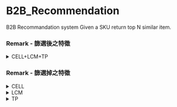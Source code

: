 # B2B_Recommendation
B2B Recommandation system
Given a SKU return top N similar item.

### Remark - 篩選後之特徵
<details><summary>CELL+LCM+TP</summary><p>
    {   'APPLICATION',
        'ASPECT_RATIO',
        'BRIGHTNESS',
        'COLORGAMUT',
        'COLOR_NUMBER',
        'CONTRAST_RATIO',
        'LCD_TECHNOLOGY',
        'LCM_INTERFACE',
        'OPERATION_TEMP',
        'OUTLINE_TYP_HV',
        'RA_TIME',
        'RESOLUTION',
        'RESPONSE_TIME_TYP',
        'SCREEN_ORIENTATION',
        'STORAGE_TEMP',
        'VIEWING_DIRECTION',
        'VIEW_ANGLE_H_V'}
</p></details>

### Remark - 篩選掉之特徵

<details><summary>CELL</summary><p>
    {   '   ',
        'A3_PRODUCT_TYPE',
        'APERTURE_RATIO',
        'CELL_SHIPMENT_TYPE',
        'CUSTOMER_NRE',
        'DISPLAY_AREA_DIAGONAL_SIZE',
        'DISPLAY_CATEGORY',
        'FRAME_SIDES',
        'GLASS_THICKNESS',
        'LCA_TRANSMITTANCE',
        'MASK_PEP',
        'MODIFYSTAMPA2',
        'MULTI_FULLBOARD_UP',
        'MULTI_SIZE_PANEL',
        'NETWEIGHT',
        'OUTLINE_CATEGORY',
        'PIXEL_PER_INCH',
        'PIXEL_PITCH_MM',
        'PROJECT_CODE',
        'PROPOSAL_DATE',
        'P_MODEL',
        'REV',
        'ROHS',
        'ROLL',
        'SHIPMENT_TYPE',
        'STATESTATE',
        'S_FULLBOARD_UP',
        'TM_IC_VENDOR',
        'TOUCH_STRUCTURE',
        'TP_TOUCH_POINT',
        'BRIGHTNESS'
    }
</p></details>

<details><summary>LCM</summary><p>
    {   '   ',
        'A3_PRODUCT_TYPE',
        'APERTURE_RATIO',
        'CUSTOMER_NRE',
        'DISPLAY_AREA_DIAGONAL_SIZE',
        'DISPLAY_CATEGORY',
        'FRAME_SIDES',
        'GLASS_THICKNESS',
        'INTERFACE_PIN_NUMBER',
        'LCA_TRANSMITTANCE',
        'LCM_STRUCTURE',
        'MASK_PEP',
        'MODIFYSTAMPA2',
        'NETWEIGHT',
        'ODM_VENDOR',
        'OUTLINE_CATEGORY',
        'PANEL_SOURCE',
        'PIXEL_PER_INCH',
        'PIXEL_PITCH_MM',
        'POWER_CONSUMPTION',
        'PROJECT_CODE',
        'PROPOSAL_DATE',
        'P_MODEL',
        'REFLECTANCE',
        'REV',
        'ROHS',
        'ROLL',
        'SHIPMENT_TYPE',
        'STATESTATE',
        'SURFACE_TREATMENT_COVERLENS',
        'SURFACE_TREATMENT_POLARIZER',
        'S_FULLBOARD_UP',
        'TM_IC_VENDOR',
        'TOUCH_STRUCTURE',
        'TP_TOUCH_POINT',
        'BRIGHTNESS'
    }
</p></details>

<details><summary>TP</summary><p>
    {   '   ',
        'A3_PRODUCT_TYPE',
        'CUSTOMER_NRE',
        'DISPLAY_CATEGORY',
        'IC_TYPE',
        'INTERFACE_PIN_NUMBER',
        'LCA_TRANSMITTANCE',
        'LCM_INHOUSE',
        'LCM_MODEL_NUMBER',
        'LCM_REV_ROLL',
        'LCM_STRUCTURE',
        'LCM_VENDOR',
        'MODIFYSTAMPA2',
        'NETWEIGHT',
        'ODM_VENDOR',
        'OGS_SENSOR_STRUCTURE',
        'OUTLINE_CATEGORY',
        'PANEL_SOURCE',
        'PCBA_SHIPMENT_TYPE',
        'PIXEL_PER_INCH',
        'PIXEL_PITCH_MM',
        'PROJECT_CODE',
        'PROPOSAL_DATE',
        'P_MODEL',
        'REINFORCEMENT',
        'REV',
        'ROHS',
        'ROLL',
        'SENSOR_ACTIVE_AREA_DIMENSION',
        'SHIPMENT_TYPE',
        'STATESTATE',
        'SURFACE_TREATMENT_COVERLENS',
        'SURFACE_TREATMENT_POLARIZER',
        'S_2CUT_UP',
        'S_FULLBOARD_UP',
        'TM_STRUCTURE',
        'TOUCH_CHANNEL',
        'TSP_ACTIVE_AREA_DIAGONAL_SIZE',
        'TSP_INTERFACE',
        'BRIGHTNESS'
    }
</p></details>
